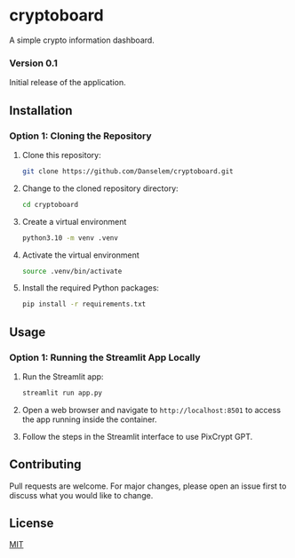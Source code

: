 # cryptoboard
A simple crypto information dashboard. 

### Version 0.1

   Initial release of the application.
</details>

## Installation

### Option 1: Cloning the Repository

1. Clone this repository:

    ```bash
    git clone https://github.com/Danselem/cryptoboard.git
    ```

2. Change to the cloned repository directory:

    ```bash
    cd cryptoboard
    ```

3. Create a virtual environment

    ```bash
    python3.10 -m venv .venv
    ```

4. Activate the virtual environment

    ```bash
    source .venv/bin/activate
    ```

5. Install the required Python packages:

    ```bash
    pip install -r requirements.txt
    ```


## Usage

### Option 1: Running the Streamlit App Locally

1. Run the Streamlit app:

    ```bash
    streamlit run app.py
    ```

2. Open a web browser and navigate to `http://localhost:8501` to access the app running inside the container.

3. Follow the steps in the Streamlit interface to use PixCrypt GPT.

## Contributing

Pull requests are welcome. For major changes, please open an issue first to discuss what you would like to change.

## License

[MIT](https://choosealicense.com/licenses/mit/)